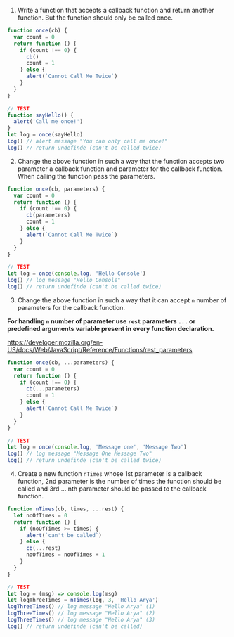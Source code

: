 1. Write a function that accepts a callback function and return another function. But the function should only be called once.

```js
function once(cb) {
  var count = 0
  return function () {
    if (count !== 0) {
      cb()
      count = 1
    } else {
      alert(`Cannot Call Me Twice`)
    }
  }
}

// TEST
function sayHello() {
  alert('Call me once!')
}
let log = once(sayHello)
log() // alert message "You can only call me once!"
log() // return undefinde (can't be called twice)
```

2. Change the above function in such a way that the function accepts two parameter a callback function and parameter for the callback function. When calling the function pass the parameters.

```js
function once(cb, parameters) {
  var count = 0
  return function () {
    if (count !== 0) {
      cb(parameters)
      count = 1
    } else {
      alert(`Cannot Call Me Twice`)
    }
  }
}

// TEST
let log = once(console.log, 'Hello Console')
log() // log message "Hello Console"
log() // return undefinde (can't be called twice)
```

3. Change the above function in such a way that it can accept `n` number of parameters for the callback function.

**For handling `n` number of parameter use `rest` parameters `...` or predefined arguments variable present in every function declaration.**

https://developer.mozilla.org/en-US/docs/Web/JavaScript/Reference/Functions/rest_parameters

```js
function once(cb, ...parameters) {
  var count = 0
  return function () {
    if (count !== 0) {
      cb(...parameters)
      count = 1
    } else {
      alert(`Cannot Call Me Twice`)
    }
  }
}

// TEST
let log = once(console.log, 'Message one', 'Message Two')
log() // log message "Message One Message Two"
log() // return undefinde (can't be called twice)
```

4. Create a new function `nTimes` whose 1st parameter is a callback function, 2nd parameter is the number of times the function should be called and 3rd ... nth parameter should be passed to the callback function.

```js
function nTimes(cb, times, ...rest) {
  let noOfTimes = 0
  return function () {
    if (noOfTimes >= times) {
      alert(`can't be called`)
    } else {
      cb(...rest)
      noOfTimes = noOfTimes + 1
    }
  }
}

// TEST
let log = (msg) => console.log(msg)
let logThreeTimes = nTimes(log, 3, 'Hello Arya')
logThreeTimes() // log message "Hello Arya" (1)
logThreeTimes() // log message "Hello Arya" (2)
logThreeTimes() // log message "Hello Arya" (3)
log() // return undefinde (can't be called)
```

